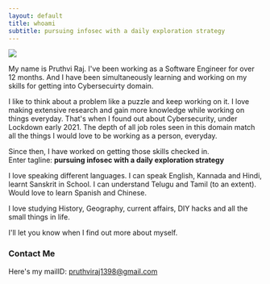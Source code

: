```yaml
---
layout: default
title: whoami
subtitle: pursuing infosec with a daily exploration strategy
---
```


<img class="profile-picture" src="{{site.baseurl}}/{{site.profile-picture}}">

My name is Pruthvi Raj. I've been working as a Software Engineer for over 12 months. And I have been simultaneously learning and working on my skills for getting into Cybersecuirty domain.

I like to think about a problem like a puzzle and keep working on it. I love making extensive research and gain more knowledge while working on things everyday. That's when I found out about Cybersecurity, under Lockdown early 2021. The depth of all job roles seen in this domain match all the things I would love to be working as a person, everyday.

Since then, I have worked on getting those skills checked in.\
Enter tagline: **pursuing infosec with a daily exploration strategy**

I love speaking different languages. I can speak English, Kannada and Hindi, learnt Sanskrit in School. I can understand Telugu and Tamil (to an extent). Would love to learn Spanish and Chinese.

I love studying History, Geography, current affairs, DIY hacks and all the small things in life.

I'll let you know when I find out more about myself.
### Contact Me
Here's my mailID: pruthviraj1398@gmail.com